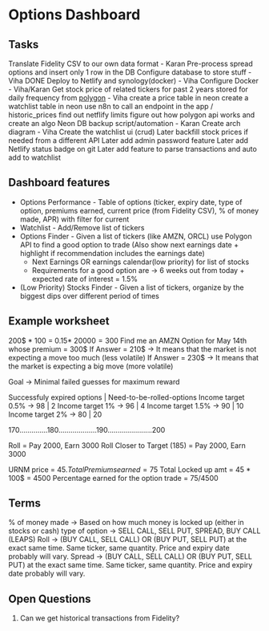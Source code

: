 # Options Dashboard
## Tasks
Translate Fidelity CSV to our own data format - Karan
    Pre-process spread options and insert only 1 row in the DB
Configure database to store stuff - Viha DONE
Deploy to Netlify and synology(docker) - Viha
Configure Docker - Viha/Karan
Get stock price of related tickers for past 2 years stored for daily frequency from [polygon](https://polygon.io/pricing) - Viha
    create a price table in neon
    create a watchlist table in neon
    use n8n to call an endpoint in the app / historic_prices
    find out netflify limits
    figure out how polygon api works and create an algo
Neon DB backup script/automation - Karan
Create arch diagram - Viha
Create the watchlist ui (crud)
Later backfill stock prices if needed from a different API
Later add admin password feature
Later add Netlify status badge on git 
Later add feature to parse transactions and auto add to watchlist

## Dashboard features
- Options Performance - Table of options (ticker, expiry date, type of option, premiums earned, current price (from Fidelity CSV), % of money made, APR) with filter for current
- Watchlist - Add/Remove list of tickers
- Options Finder - Given a list of tickers (like AMZN, ORCL) use Polygon API to find a good option to trade (Also show next earnings date + highlight if recommendation includes the earnings date)
    - Next Earnings OR earnings calendar(low priority) for list of stocks
    - Requirements for a good option are -> 6 weeks out from today + expected rate of interest = 1.5%
- (Low Priority) Stocks Finder - Given a list of tickers, organize by the biggest dips over different period of times

## Example worksheet
200$ * 100 = 0.15* $20000 = 300$
Find me an AMZN Option for May 14th whose premium = 300$
If Answer = 210$ -> It means that the market is not expecting a move too much (less volatile)
If Answer = 230$ -> It means that the market is expecting a big move (more volatile)

Goal -> Minimal failed guesses for maximum reward

Successfuly expired options | Need-to-be-rolled-options
Income target 0.5% -> 98 | 2
Income target 1% -> 96 | 4
Income target 1.5% -> 90 | 10
Income target 2% -> 80 | 20


170..............180...................190......................200

Roll = Pay 2000, Earn 3000
Roll Closer to Target (185) = Pay 2000, Earn 3000

URNM price = 45$.
Total Premiums earned = 75$
Total Locked up amt = 45 * 100$ = 4500
Percentage earned for the option trade = 75/4500


## Terms
% of money made -> Based on how much money is locked up (either in stocks or cash)
type of option -> SELL CALL, SELL PUT, SPREAD, BUY CALL (LEAPS)
Roll -> (BUY CALL, SELL CALL) OR (BUY PUT, SELL PUT) at the exact same time. Same ticker, same quantity. Price and expiry date probably will vary.
Spread -> (BUY CALL, SELL CALL) OR (BUY PUT, SELL PUT) at the exact same time. Same ticker, same quantity. Price and expiry date probably will vary.

## Open Questions
1. Can we get historical transactions from Fidelity?
